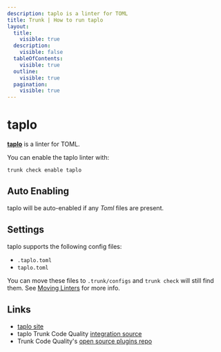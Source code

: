 ```yaml
---
description: taplo is a linter for TOML
title: Trunk | How to run taplo
layout:
  title:
    visible: true
  description:
    visible: false
  tableOfContents:
    visible: true
  outline:
    visible: true
  pagination:
    visible: true
---
```


# taplo

[**taplo**](https://github.com/tamasfe/taplo#readme) is a linter for TOML.

You can enable the taplo linter with:

```shell
trunk check enable taplo
```

## Auto Enabling

taplo will be auto-enabled if any *Toml* files are present.

## Settings

taplo supports the following config files:
* `.taplo.toml`
* `taplo.toml`

You can move these files to `.trunk/configs` and `trunk check` will still find them. See [Moving Linters](../configure-linters.md#moving-linters) for more info.




## Links

- [taplo site](https://github.com/tamasfe/taplo#readme)
- taplo Trunk Code Quality [integration source](https://github.com/trunk-io/plugins/tree/main/linters/taplo)
- Trunk Code Quality's [open source plugins repo](https://github.com/trunk-io/plugins/tree/main)
